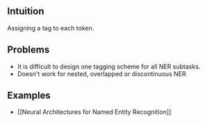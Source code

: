 ## Intuition
Assigning a tag to each token.

## Problems
- It is difficult to design one tagging scheme for all NER subtasks.
- Doesn't work for nested, overlapped or discontinuous NER

## Examples
- [[Neural Architectures for Named Entity Recognition]]

